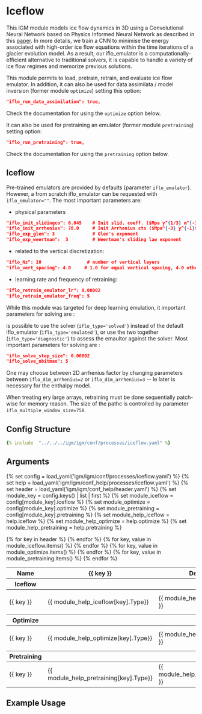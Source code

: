 # Iceflow

This IGM module models ice flow dynamics in 3D using a Convolutional Neural Network based on Physics Informed Neural Network as described in this [paper](https://eartharxiv.org/repository/view/5335/). In more details, we train a CNN to minimise the energy associated with high-order ice flow equations within the time iterations of a glacier evolution model. As a result, our iflo_emulator is a computationally-efficient alternative to traditional solvers, it is capable to handle a variety of ice flow regimes and memorize previous solutions.

This module permits to load, pretrain, retrain, and evaluate ice flow emulator. In addition, it can also be used for data assimilata / model inversion (former module `optimize`) setting this option:
```json 
"iflo_run_data_assimilation": true,
```
Check the documentation for using the `optimize` option below.


It can also be used for pretraining an emulator (former module `pretraining`) setting option: 
```json 
"iflo_run_pretraining": true,
```
Check the documentation for using the `pretraining` option below.

## Iceflow



Pre-trained emulators are provided by defaults (parameter `iflo_emulator`). However, a from scratch iflo_emulator can be requested with `iflo_emulator=""`. The most important parameters are:

- physical parameters 

```json 
"iflo_init_slidingco": 0.045    # Init slid. coeff. ($Mpa y^{1/3} m^{-1/3}$)
"iflo_init_arrhenius": 78.0     # Init Arrhenius cts ($Mpa^{-3} y^{-1}$)
"iflo_exp_glen": 3              # Glen's exponent
"iflo_exp_weertman":  3         # Weertman's sliding law exponent
```

- related to the vertical discretization:

```json 
"iflo_Nz": 10                 # number of vertical layers
"iflo_vert_spacing": 4.0     # 1.0 for equal vertical spacing, 4.0 otherwise
```

- learning rate and frequency of retraining:

```json 
"iflo_retrain_emulator_lr": 0.00002 
"iflo_retrain_emulator_freq": 5     
```

While this module was targeted for deep learning emulation, it important parameters for solving are :

is possible to
use the solver (`iflo_type='solved'`) instead of the default iflo_emulator (`iflo_type='emulated'`), or use the two together (`iflo_type='diagnostic'`) to assess the emaultor against the solver. Most important parameters for solving are :

```json 
"iflo_solve_step_size": 0.00002 
"iflo_solve_nbitmax": 5     
```

One may choose between 2D arrhenius factor by changing parameters between `iflo_dim_arrhenius=2` or `iflo_dim_arrhenius=3` -- le later is necessary for the enthalpy model.

When treating ery large arrays, retraining must be done sequentially patch-wise for memory reason. The size of the pathc is controlled by parameter `iflo_multiple_window_size=750`.

## Config Structure  
~~~yaml
{% include  "../../../igm/igm/conf/processes/iceflow.yaml" %}
~~~

## Arguments
{% set config = load_yaml('igm/igm/conf/processes/iceflow.yaml') %}
{% set help = load_yaml('igm/igm/conf_help/processes/iceflow.yaml') %}
{% set header = load_yaml('igm/igm/conf_help/header.yaml') %}
{% set module_key = config.keys() | list | first %}
{% set module_iceflow = config[module_key].iceflow %}
{% set module_optimize = config[module_key].optimize %}
{% set module_pretraining = config[module_key].pretraining %}
{% set module_help_iceflow = help.iceflow %}
{% set module_help_optimize = help.optimize %}
{% set module_help_pretraining = help.pretraining %}

<table>
  <thead>
    <tr>
      <th>Name</th>
      {% for key in header %}
      <th>{{ key }}</th>
      {% endfor %}
      <th>Default Value</th>
    </tr>
  </thead>
  <th>Iceflow</th>
  <tbody>
    {% for key, value in module_iceflow.items() %}
    <tr>
      <td>{{ key }}</td>
      <td><span class={{module_help_iceflow[key].Type}}_table>{{ module_help_iceflow[key].Type}}</span></td>
      <!-- <td>{{ module_help_iceflow[key].Units}}</td> -->
      <td><span class="math">{{ module_help_iceflow[key].Units }}</span></td>
      <td>{{ module_help_iceflow[key].Description}}</td>
      <td>{{ value }}</td>
    </tr>
    {% endfor %}
  </tbody>
  <th>Optimize</th>
  <tbody>
    {% for key, value in module_optimize.items() %}
    <tr>
      <td>{{ key }}</td>
      <td>{{ module_help_optimize[key].Type}}</td>
      <!-- <td>{{ module_help_optimize[key].Units}}</td> -->
      <td><span class="math">{{ module_help_optimize[key].Units }}</span></td>
      <td>{{ module_help_optimize[key].Description}}</td>
      <td>{{ value }}</td>
    </tr>
    {% endfor %}
  </tbody>
  <th>Pretraining</th>
  <tbody>
    {% for key, value in module_pretraining.items() %}
    <tr>
      <td>{{ key }}</td>
      <td>{{ module_help_pretraining[key].Type}}</td>
      <!-- <td>{{ module_help_pretraining[key].Units}}</td> -->
      <td><span class="math">{{ module_help_pretraining[key].Units }}</span></td>
      <td>{{ module_help_pretraining[key].Description}}</td>
      <td>{{ value }}</td>
    </tr>
    {% endfor %}
  </tbody>
</table>

<script type="text/javascript">
  MathJax.Hub.Queue(["Typeset", MathJax.Hub]);
</script>

## Example Usage
